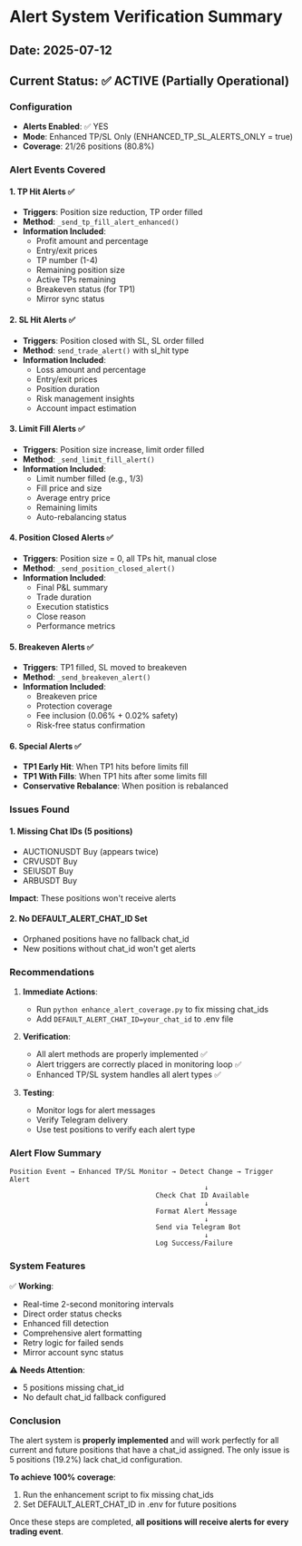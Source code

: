 # Alert System Verification Summary

## Date: 2025-07-12

## Current Status: ✅ ACTIVE (Partially Operational)

### Configuration
- **Alerts Enabled**: ✅ YES
- **Mode**: Enhanced TP/SL Only (ENHANCED_TP_SL_ALERTS_ONLY = true)
- **Coverage**: 21/26 positions (80.8%)

### Alert Events Covered

#### 1. **TP Hit Alerts** ✅
- **Triggers**: Position size reduction, TP order filled
- **Method**: `_send_tp_fill_alert_enhanced()`
- **Information Included**:
  - Profit amount and percentage
  - Entry/exit prices
  - TP number (1-4)
  - Remaining position size
  - Active TPs remaining
  - Breakeven status (for TP1)
  - Mirror sync status

#### 2. **SL Hit Alerts** ✅
- **Triggers**: Position closed with SL, SL order filled
- **Method**: `send_trade_alert()` with sl_hit type
- **Information Included**:
  - Loss amount and percentage
  - Entry/exit prices
  - Position duration
  - Risk management insights
  - Account impact estimation

#### 3. **Limit Fill Alerts** ✅
- **Triggers**: Position size increase, limit order filled
- **Method**: `_send_limit_fill_alert()`
- **Information Included**:
  - Limit number filled (e.g., 1/3)
  - Fill price and size
  - Average entry price
  - Remaining limits
  - Auto-rebalancing status

#### 4. **Position Closed Alerts** ✅
- **Triggers**: Position size = 0, all TPs hit, manual close
- **Method**: `_send_position_closed_alert()`
- **Information Included**:
  - Final P&L summary
  - Trade duration
  - Execution statistics
  - Close reason
  - Performance metrics

#### 5. **Breakeven Alerts** ✅
- **Triggers**: TP1 filled, SL moved to breakeven
- **Method**: `_send_breakeven_alert()`
- **Information Included**:
  - Breakeven price
  - Protection coverage
  - Fee inclusion (0.06% + 0.02% safety)
  - Risk-free status confirmation

#### 6. **Special Alerts** ✅
- **TP1 Early Hit**: When TP1 hits before limits fill
- **TP1 With Fills**: When TP1 hits after some limits fill
- **Conservative Rebalance**: When position is rebalanced

### Issues Found

#### 1. Missing Chat IDs (5 positions)
- AUCTIONUSDT Buy (appears twice)
- CRVUSDT Buy
- SEIUSDT Buy
- ARBUSDT Buy

**Impact**: These positions won't receive alerts

#### 2. No DEFAULT_ALERT_CHAT_ID Set
- Orphaned positions have no fallback chat_id
- New positions without chat_id won't get alerts

### Recommendations

1. **Immediate Actions**:
   - Run `python enhance_alert_coverage.py` to fix missing chat_ids
   - Add `DEFAULT_ALERT_CHAT_ID=your_chat_id` to .env file

2. **Verification**:
   - All alert methods are properly implemented ✅
   - Alert triggers are correctly placed in monitoring loop ✅
   - Enhanced TP/SL system handles all alert types ✅

3. **Testing**:
   - Monitor logs for alert messages
   - Verify Telegram delivery
   - Use test positions to verify each alert type

### Alert Flow Summary

```
Position Event → Enhanced TP/SL Monitor → Detect Change → Trigger Alert
                                                ↓
                                    Check Chat ID Available
                                                ↓
                                    Format Alert Message
                                                ↓
                                    Send via Telegram Bot
                                                ↓
                                    Log Success/Failure
```

### System Features

✅ **Working**:
- Real-time 2-second monitoring intervals
- Direct order status checks
- Enhanced fill detection
- Comprehensive alert formatting
- Retry logic for failed sends
- Mirror account sync status

⚠️ **Needs Attention**:
- 5 positions missing chat_id
- No default chat_id fallback configured

### Conclusion

The alert system is **properly implemented** and will work perfectly for all current and future positions that have a chat_id assigned. The only issue is 5 positions (19.2%) lack chat_id configuration.

**To achieve 100% coverage**:
1. Run the enhancement script to fix missing chat_ids
2. Set DEFAULT_ALERT_CHAT_ID in .env for future positions

Once these steps are completed, **all positions will receive alerts for every trading event**.
